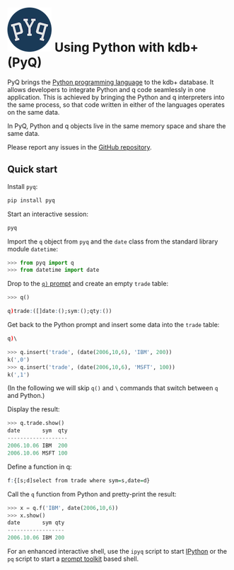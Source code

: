 # ![PyQ](img/pyq.png) Using Python with kdb+ (PyQ)



PyQ brings the [Python programming language](https://www.python.org/about/) to the kdb+ database. It allows developers to integrate Python and q code seamlessly in one application. This is achieved by bringing the Python and q interpreters into the same process, so that code written in either of the languages operates on the same data.

In PyQ, Python and q objects live in the same memory space and share the same data.

Please report any issues in the [GitHub repository](https://github.com/KxSystems/pyq). 

## Quick start

Install `pyq`:

```bash
pip install pyq
```

Start an interactive session:

```bash
pyq
```

Import the `q` object from `pyq` and the `date` class from the standard library module `datetime`:

```python
>>> from pyq import q
>>> from datetime import date
```

Drop to the [`q)` prompt]() and create an empty `trade` table:

```python
>>> q()
```

```q
q)trade:([]date:();sym:();qty:())
```

Get back to the Python prompt and insert some data into the `trade` table:

```q
q)\
```

```python
>>> q.insert('trade', (date(2006,10,6), 'IBM', 200))
k(',0')
>>> q.insert('trade', (date(2006,10,6), 'MSFT', 100))
k(',1')
```

(In the following we will skip `q()` and `\` commands that switch between `q` and Python.)

Display the result:

```python
>>> q.trade.show()
date       sym  qty
-------------------
2006.10.06 IBM  200
2006.10.06 MSFT 100
```

Define a function in q:

```q
f:{[s;d]select from trade where sym=s,date=d}
```

Call the `q` function from Python and pretty-print the result:

```python
>>> x = q.f('IBM', date(2006,10,6))
>>> x.show()
date       sym qty
------------------
2006.10.06 IBM 200
```

For an enhanced interactive shell, use the `ipyq` script to start [IPython](https://ipython.org/) or the `pq` script to start a [prompt toolkit](https://python-prompt-toolkit.readthedocs.io/en/master/) based shell.

